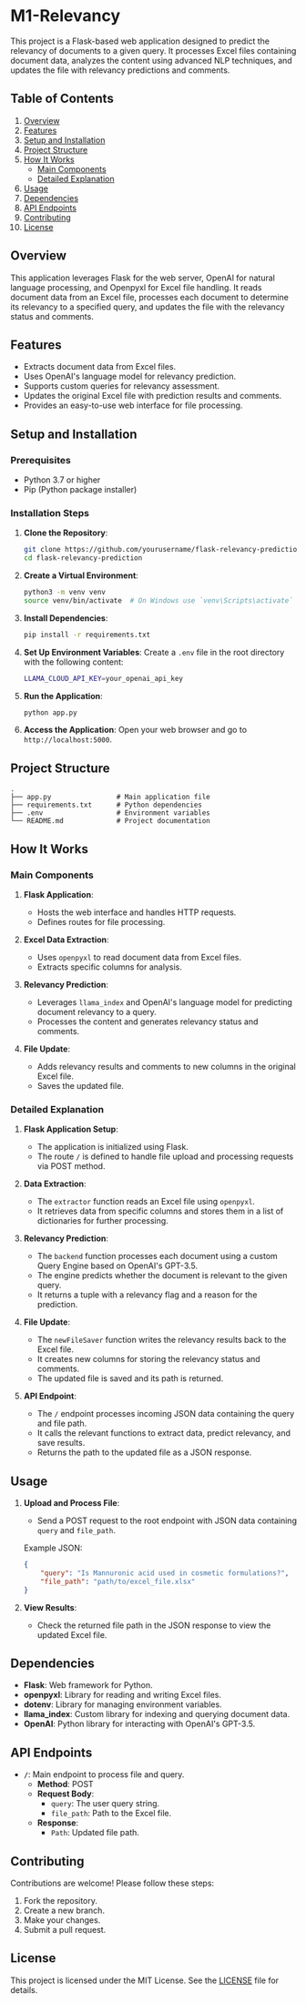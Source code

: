 # M1-Relevancy

This project is a Flask-based web application designed to predict the relevancy of documents to a given query. It processes Excel files containing document data, analyzes the content using advanced NLP techniques, and updates the file with relevancy predictions and comments.

## Table of Contents

1. [Overview](#overview)
2. [Features](#features)
3. [Setup and Installation](#setup-and-installation)
4. [Project Structure](#project-structure)
5. [How It Works](#how-it-works)
    - [Main Components](#main-components)
    - [Detailed Explanation](#detailed-explanation)
6. [Usage](#usage)
7. [Dependencies](#dependencies)
8. [API Endpoints](#api-endpoints)
9. [Contributing](#contributing)
10. [License](#license)

## Overview

This application leverages Flask for the web server, OpenAI for natural language processing, and Openpyxl for Excel file handling. It reads document data from an Excel file, processes each document to determine its relevancy to a specified query, and updates the file with the relevancy status and comments.

## Features

- Extracts document data from Excel files.
- Uses OpenAI's language model for relevancy prediction.
- Supports custom queries for relevancy assessment.
- Updates the original Excel file with prediction results and comments.
- Provides an easy-to-use web interface for file processing.

## Setup and Installation

### Prerequisites

- Python 3.7 or higher
- Pip (Python package installer)

### Installation Steps

1. **Clone the Repository**:
    ```bash
    git clone https://github.com/yourusername/flask-relevancy-prediction.git
    cd flask-relevancy-prediction
    ```

2. **Create a Virtual Environment**:
    ```bash
    python3 -m venv venv
    source venv/bin/activate  # On Windows use `venv\Scripts\activate`
    ```

3. **Install Dependencies**:
    ```bash
    pip install -r requirements.txt
    ```

4. **Set Up Environment Variables**:
    Create a `.env` file in the root directory with the following content:
    ```bash
    LLAMA_CLOUD_API_KEY=your_openai_api_key
    ```

5. **Run the Application**:
    ```bash
    python app.py
    ```

6. **Access the Application**:
    Open your web browser and go to `http://localhost:5000`.

## Project Structure

```plaintext
.
├── app.py                # Main application file
├── requirements.txt      # Python dependencies
├── .env                  # Environment variables
└── README.md             # Project documentation
```
## How It Works

### Main Components

1. **Flask Application**:
    - Hosts the web interface and handles HTTP requests.
    - Defines routes for file processing.

2. **Excel Data Extraction**:
    - Uses `openpyxl` to read document data from Excel files.
    - Extracts specific columns for analysis.

3. **Relevancy Prediction**:
    - Leverages `llama_index` and OpenAI's language model for predicting document relevancy to a query.
    - Processes the content and generates relevancy status and comments.

4. **File Update**:
    - Adds relevancy results and comments to new columns in the original Excel file.
    - Saves the updated file.

### Detailed Explanation

1. **Flask Application Setup**:
    - The application is initialized using Flask.
    - The route `/` is defined to handle file upload and processing requests via POST method.

2. **Data Extraction**:
    - The `extractor` function reads an Excel file using `openpyxl`.
    - It retrieves data from specific columns and stores them in a list of dictionaries for further processing.

3. **Relevancy Prediction**:
    - The `backend` function processes each document using a custom Query Engine based on OpenAI's GPT-3.5.
    - The engine predicts whether the document is relevant to the given query.
    - It returns a tuple with a relevancy flag and a reason for the prediction.

4. **File Update**:
    - The `newFileSaver` function writes the relevancy results back to the Excel file.
    - It creates new columns for storing the relevancy status and comments.
    - The updated file is saved and its path is returned.

5. **API Endpoint**:
    - The `/` endpoint processes incoming JSON data containing the query and file path.
    - It calls the relevant functions to extract data, predict relevancy, and save results.
    - Returns the path to the updated file as a JSON response.

## Usage

1. **Upload and Process File**:
    - Send a POST request to the root endpoint with JSON data containing `query` and `file_path`.

    Example JSON:
    ```json
    {
        "query": "Is Mannuronic acid used in cosmetic formulations?",
        "file_path": "path/to/excel_file.xlsx"
    }
    ```

2. **View Results**:
    - Check the returned file path in the JSON response to view the updated Excel file.

## Dependencies

- **Flask**: Web framework for Python.
- **openpyxl**: Library for reading and writing Excel files.
- **dotenv**: Library for managing environment variables.
- **llama_index**: Custom library for indexing and querying document data.
- **OpenAI**: Python library for interacting with OpenAI's GPT-3.5.

## API Endpoints

- **`/`**: Main endpoint to process file and query.
    - **Method**: POST
    - **Request Body**:
        - `query`: The user query string.
        - `file_path`: Path to the Excel file.
    - **Response**:
        - `Path`: Updated file path.

## Contributing

Contributions are welcome! Please follow these steps:

1. Fork the repository.
2. Create a new branch.
3. Make your changes.
4. Submit a pull request.

## License

This project is licensed under the MIT License. See the [LICENSE](LICENSE) file for details.
